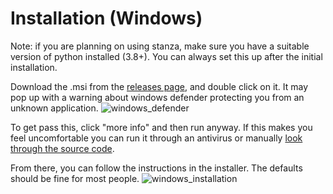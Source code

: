 # Installation (Windows)

Note: if you are planning on using stanza, make sure you have a suitable version of python installed (3.8+).
You can always set this up after the initial installation.

Download the .msi from the [releases page](https://github.com/BrewingWeasel/Kalba/releases), and double click on it.
It may pop up with a warning about windows defender protecting you from an unknown application.
![windows_defender](https://github.com/user-attachments/assets/7820a9aa-3fce-4d09-ac92-89fdbf1fce4b)


To get pass this, click "more info" and then run anyway.
If this makes you feel uncomfortable you can run it through an antivirus or manually [look through the source code](https://github.com/BrewingWeasel/Kalba/).

From there, you can follow the instructions in the installer. The defaults should be fine for most people.
![windows_installation](https://github.com/user-attachments/assets/b072da2d-970a-4645-b397-d5fafab93767)
